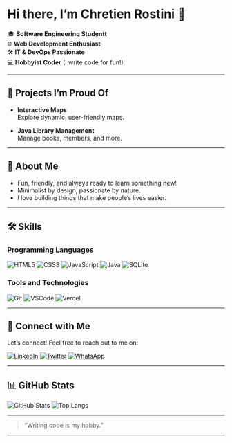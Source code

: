 <!---
![image](https://img.freepik.com/premium-vector/web-developer-works-laptop-horizontal-banner-with-young-programmer-job-colorful-illustration-flat-style_198278-423.jpg?w=2000)
-->

# Hi there, I’m Chretien Rostini 👋

🎓 **Software Engineering Studentt**  
🌐 **Web Development Enthusiast**  
🛠️ **IT & DevOps Passionate**  
💻 **Hobbyist Coder** (I write code for fun!)

---

## 🚀 Projects I’m Proud Of

- **Interactive Maps**  
  Explore dynamic, user-friendly maps.

- **Java Library Management**  
  Manage books, members, and more.

---

## 🌱 About Me

- Fun, friendly, and always ready to learn something new!
- Minimalist by design, passionate by nature.
- I love building things that make people’s lives easier.

---

## 🛠️ Skills

### Programming Languages
![HTML5](https://img.shields.io/badge/HTML5-E34F26?logo=html5&logoColor=white&style=flat)
![CSS3](https://img.shields.io/badge/CSS3-1572B6?logo=css3&logoColor=white&style=flat)
![JavaScript](https://img.shields.io/badge/JavaScript-F7DF1E?logo=javascript&logoColor=black&style=flat)
![Java](https://img.shields.io/badge/Java-ED8B00?logo=java&logoColor=white&style=flat)
![SQLite](https://img.shields.io/badge/SQLite-003B57?logo=sqlite&logoColor=white&style=flat)
<!---
![Python](https://img.shields.io/badge/Python-3776AB?logo=python&logoColor=white&style=flat)
![PHP](https://img.shields.io/badge/PHP-777BB4?logo=php&logoColor=white&style=flat)
![MySQL](https://img.shields.io/badge/MySQL-4479A1?logo=mysql&logoColor=white&style=flat)
![C](https://img.shields.io/badge/C-00599C?logo=c&logoColor=white&style=flat)
![C++](https://img.shields.io/badge/C++-00599C?logo=c%2B%2B&logoColor=white&style=flat)
-->

<!---
### Frameworks and Libraries
![React](https://img.shields.io/badge/React-61DAFB?logo=react&logoColor=black&style=flat)
![TailwindCSS](https://img.shields.io/badge/Tailwind%20CSS-06B6D4?logo=tailwindcss&logoColor=white&style=flat)
![Spring Boot](https://img.shields.io/badge/Spring%20Boot-6DB33F?logo=springboot&logoColor=white&style=flat)

![Node.js](https://img.shields.io/badge/Node.js-339933?logo=node.js&logoColor=white&style=flat)
![Express.js](https://img.shields.io/badge/Express.js-000000?logo=express&logoColor=white&style=flat)
![AdonisJS](https://img.shields.io/badge/AdonisJS-220052?logo=adonisjs&logoColor=white&style=flat)
![Flask](https://img.shields.io/badge/Flask-000000?logo=flask&logoColor=white&style=flat)
![Laravel](https://img.shields.io/badge/Laravel-FF2D20?logo=laravel&logoColor=white&style=flat)
![Sass](https://img.shields.io/badge/Sass-CC6699?logo=sass&logoColor=white&style=flat)
![jQuery](https://img.shields.io/badge/jQuery-0769AD?logo=jquery&logoColor=white&style=flat)
-->

### Tools and Technologies
![Git](https://img.shields.io/badge/Git-F05032?logo=git&logoColor=white&style=flat)
![VSCode](https://img.shields.io/badge/VS%20Code-007ACC?logo=visualstudiocode&logoColor=white&style=flat)
![Vercel](https://img.shields.io/badge/Vercel-000000?logo=vercel&logoColor=white&style=flat)
<!---
![Docker](https://img.shields.io/badge/Docker-2496ED?logo=docker&logoColor=white&style=flat)
![Figma](https://img.shields.io/badge/Figma-F24E1E?logo=figma&logoColor=white&style=flat)
-->

---

## 🤝 Connect with Me

Let’s connect! Feel free to reach out to me on:

<!-- [![Discord](https://img.shields.io/badge/Discord-5865F2?logo=discord&logoColor=white&style=flat)](https://discord.com/) Add your Discord link if you like -->
[![LinkedIn](https://img.shields.io/badge/LinkedIn-Chretien%20Rostini-blue?logo=linkedin&logoColor=blue&style=flat)](https://www.linkedin.com/in/chretien-rostini-b68732258)
[![Twitter](https://img.shields.io/badge/Twitter-Chretien%20Rostini-black?logo=twitter&logoColor=black&style=flat)](https://x.com/ChretienRostini)
[![WhatsApp](https://img.shields.io/badge/WhatsApp-</𝐂𝐡𝐫é𝐭𝐢𝐞𝐧%20𝐑.>-green?logo=whatsapp&logoColor=green&style=flat)](https://wa.link/rkq8w1)

---

## 📊 GitHub Stats

![GitHub Stats](https://github-readme-stats.vercel.app/api?username=Chret237&show_icons=true&theme=radical)
![Top Langs](https://github-readme-stats.vercel.app/api/top-langs/?username=Chret237&layout=compact&theme=radical)

---
> “Writing code is my hobby.”
---

<!-- Reference: ![image1](image1) -->
